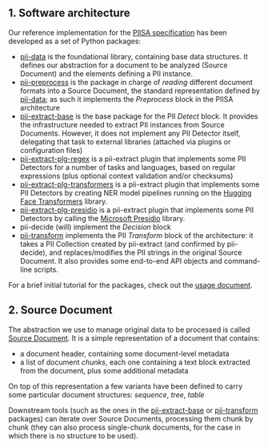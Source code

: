 ## 1. Software architecture

Our reference implementation for the [PIISA specification] has been developed
as a set of Python packages:

 * [pii-data] is the foundational library, containing base data structures. It
   defines our abstraction for a document to be analyzed (Source Document) and
   the elements defining a PII instance.
 * [pii-preprocess] is the package in charge of _reading_ different document
   formats into a Source Document, the standard representation defined by 
   [pii-data]; as such it implements the _Preprocess_ block in the PIISA
   architecture
 * [pii-extract-base] is the base package for the PII _Detect_ block. It
   provides the infrastructure needed to extract PII instances from Source
   Documents. However, it does not implement any PII Detector itself, delegating
   that task to external libraries (attached via plugins or configuration files)
 * [pii-extract-plg-regex] is a pii-extract plugin that implements some PII
   Detectors for a number of tasks and languages, based on regular expressions
   (plus optional context validation and/or checksums)
 * [pii-extract-plg-transformers] is a pii-extract plugin that implements some PII
   Detectors by creating NER model pipelines running on the [Hugging Face
   Transformers] library.
 * [pii-extract-plg-presidio] is a pii-extract plugin that implements some PII
   Detectors by calling the [Microsoft Presidio] library.
 * pii-decide (will) implement the _Decision_ block
 * [pii-transform] implements the PII _Transform_ block of the architecture:
   it takes a PII Collection created by pii-extract (and confirmed by 
   pii-decide), and replaces/modifies the PII strings in the original Source
   Document. It also provides some end-to-end API objects and command-line
   scripts.

For a brief initial tutorial for the packages, check out the [usage document].


## 2. Source Document

The abstraction we use to manage original data to be processed is called
[Source Document]. It is a simple representation of a document that contains:

 * a document header, containing some document-level metadata
 * a list of document _chunks_, each one containing a text block extracted
   from the document, plus some additional metadata
   
On top of this representation a few variants have been defined to carry 
some particular document structures: _sequence_, _tree_, _table_

Downstream tools (such as the ones in the [pii-extract-base] or [pii-transform] packages)
can iterate over Source Documents, processing them chunk by chunk (they can also process
single-chunk documents, for the case in which there is no structure to be used).


[PIISA specification]: specs.md
[pii-data]: https://github.com/piisa/pii-data
[pii-preprocess]: https://github.com/piisa/pii-preprocess
[pii-extract-base]: https://github.com/piisa/pii-extract-base
[pii-extract-plg-regex]: https://github.com/piisa/pii-extract-plg-regex
[pii-extract-plg-presidio]: https://github.com/piisa/pii-extract-plg-presidio
[pii-extract-plg-transformers]: https://github.com/piisa/pii-extract-plg-transformers
[pii-transform]: https://github.com/piisa/pii-transform
[pii-decide]: https://github.com/piisa/pii-decide
[source document]: https://github.com/piisa/pii-data/tree/main/doc/srcdocument.md
[usage document]: usage.md
[Microsoft Presidio]: https://microsoft.github.io/presidio/
[Hugging Face Transformers]: https://huggingface.co/docs/transformers/main/en/index
